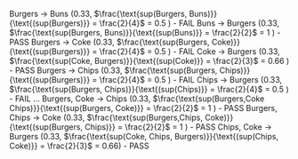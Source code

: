 Burgers $\rightarrow$ Buns (0.33, $\frac{\text{sup(Burgers, Buns)}}{\text{(sup(Burgers)}} = \frac{2}{4}$  = 0.5 ) - FAIL 
Buns $\rightarrow$ Burgers (0.33, $\frac{\text{sup(Burgers, Buns)}}{\text{(sup(Buns)}} = \frac{2}{2}$  = 1 ) - PASS
Burgers $\rightarrow$ Coke (0.33, $\frac{\text{sup(Burgers, Coke)}}{\text{(sup(Burgers)}} = \frac{2}{4}$  = 0.5 ) - FAIL 
Coke $\rightarrow$ Burgers (0.33, $\frac{\text{sup(Coke, Burgers)}}{\text{(sup(Coke)}} = \frac{2}{3}$  = 0.66 ) - PASS
Burgers $\rightarrow$ Chips (0.33, $\frac{\text{sup(Burgers, Chips)}}{\text{(sup(Burgers)}} = \frac{2}{4}$  = 0.5 ) - FAIL 
Chips $\rightarrow$ Burgers (0.33, $\frac{\text{sup(Burgers, Chips)}}{\text{(sup(Chips)}} = \frac{2}{4}$  = 0.5 ) - FAIL 
...
Burgers, Coke $\to$ Chips (0.33, $\frac{\text{sup(Burgers,Coke Chips)}}{\text{(sup(Burgers, Coke)}} = \frac{2}{2}$ = 1 ) - PASS
Burgers, Chips $\to$ Coke (0.33, $\frac{\text{sup(Burgers,Chips, Coke)}}{\text{(sup(Burgers,  Chips)}} = \frac{2}{2}$ = 1 ) - PASS
Chips, Coke $\to$ Burgers (0.33, $\frac{\text{sup(Coke, Chips, Burgers)}}{\text{(sup(Chips, Coke)}} = \frac{2}{3}$ = 0.66) - PASS